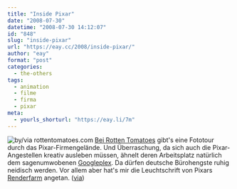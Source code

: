 ```yaml
---
title: "Inside Pixar"
date: "2008-07-30"
datetime: "2008-07-30 14:12:07"
id: "848"
slug: "inside-pixar"
url: "https://eay.cc/2008/inside-pixar/"
author: "eay"
format: "post"
categories:
  - the-others
tags:
  - animation
  - filme
  - firma
  - pixar
meta:
  - yourls_shorturl: "https://eay.li/7m"
---
```


![](/uploads/2008/pixartour.jpg "by/via rottentomatoes.com") [Bei Rotten Tomatoes](http://uk.rottentomatoes.com/m/wall_e/news/1741321/exclusive_inside_pixar_a_photo_tour) gibt's eine Fototour durch das Pixar-Firmengelände. Und Überraschung, da sich auch die Pixar-Angestellen kreativ ausleben müssen, ähnelt deren Arbeitsplatz natürlich dem sagenumwobenen [Googleplex](http://www.time.com/time/photoessays/2006/inside_google/). Da dürfen deutsche Bürohengste ruhig neidisch werden. Vor allem aber hat's mir die Leuchtschrift von Pixars [Renderfarm](http://uk.rottentomatoes.com/m/wall_e/news/1741321/16/exclusive_inside_pixar_a_photo_tour) angetan. ([via](http://www.nerdcore.de/wp/2008/07/30/inside-pixar-a-photo-tour/))
